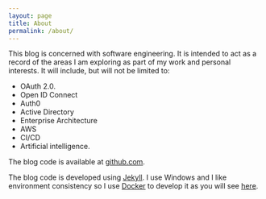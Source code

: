 ```yaml
---
layout: page
title: About
permalink: /about/
---
```


This blog is concerned with software engineering. It is intended to act as a record of the areas I am exploring as part of my work and personal interests. It will include, but will not be limited to:

- OAuth 2.0.
- Open ID Connect
- Auth0
- Active Directory
- Enterprise Architecture
- AWS
- CI/CD
- Artificial intelligence. 

The blog code is available at [github.com](https://github.com/mfolker/mfolker-blog). 

The blog code is developed using [Jekyll](https://jekyllrb.com/). I use Windows and I like environment consistency so I use [Docker](https://www.docker.com/) to develop it as you will see [here](https://github.com/mfolker/mfolker-blog/blob/master/docker-compose.yml).  
